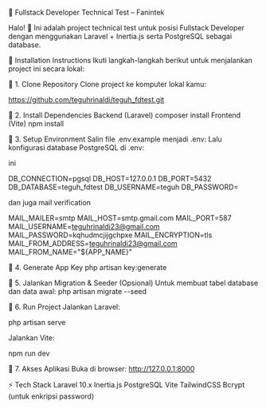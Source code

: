 📖 Fullstack Developer Technical Test – Fanintek

Halo! 👋
Ini adalah project technical test untuk posisi Fullstack Developer dengan menggunakan Laravel + Inertia.js serta PostgreSQL sebagai database.

🚀 Installation Instructions
Ikuti langkah-langkah berikut untuk menjalankan project ini secara lokal:

🔹 1. Clone Repository
Clone project ke komputer lokal kamu:

https://github.com/teguhrinaldi/teguh_fdtest.git

🔹 2. Install Dependencies
Backend (Laravel)
composer install
Frontend (Vite)
npm install


🔹 3. Setup Environment
Salin file .env.example menjadi .env:
Lalu konfigurasi database PostgreSQL di .env:

ini

DB_CONNECTION=pgsql
DB_HOST=127.0.0.1
DB_PORT=5432
DB_DATABASE=teguh_fdtest
DB_USERNAME=teguh
DB_PASSWORD=

dan juga mail verification

MAIL_MAILER=smtp
MAIL_HOST=smtp.gmail.com
MAIL_PORT=587
MAIL_USERNAME=teguhrinaldi23@gmail.com
MAIL_PASSWORD=kqhudmcjijgchpxe
MAIL_ENCRYPTION=tls
MAIL_FROM_ADDRESS=teguhrinaldi23@gmail.com
MAIL_FROM_NAME="${APP_NAME}"

🔹 4. Generate App Key
php artisan key:generate

🔹 5. Jalankan Migration & Seeder (Opsional)
Untuk membuat tabel database dan data awal:
php artisan migrate --seed

🔹 6. Run Project
Jalankan Laravel:

php artisan serve

Jalankan Vite:

npm run dev

🔹 7. Akses Aplikasi
Buka di browser:
http://127.0.0.1:8000

⚡ Tech Stack
Laravel 10.x
Inertia.js
PostgreSQL
Vite
TailwindCSS 
Bcrypt (untuk enkripsi password)



